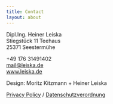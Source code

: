 ```yaml
---
title: Contact
layout: about
---
```

Dipl.Ing. Heiner Leiska\
Stiegstück 11 Teehaus\
25371 Seestermühe

+49 176 31491402\
[mail@leiska.de](mailto:mail@leiska.de)\
www.leiska.de

Design: Moritz Kitzmann + Heiner Leiska

<a href="#privacy" class="link">Privacy Policy</a> / <a href="#datenschutz" class="link">Datenschutzverordnung</a>
